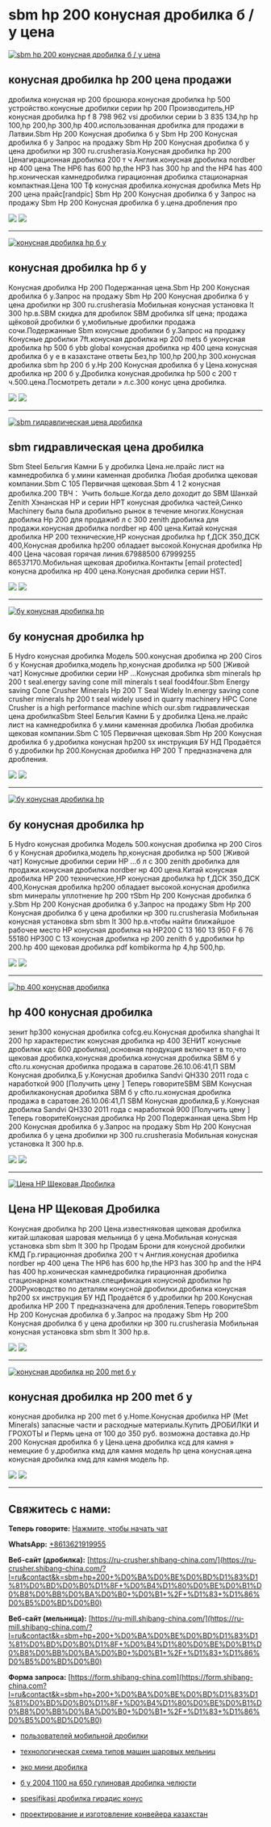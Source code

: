 # sbm hp 200 конусная дробилка б / у цена

<a href="https://swt.shibang-china.com/?l=ru&img&k=sbm+hp+200+%D0%BA%D0%BE%D0%BD%D1%83%D1%81%D0%BD%D0%B0%D1%8F+%D0%B4%D1%80%D0%BE%D0%B1%D0%B8%D0%BB%D0%BA%D0%B0+%D0%B1+%2F+%D1%83+%D1%86%D0%B5%D0%BD%D0%B0" target="_blank">![sbm hp 200 конусная дробилка б / у цена](http://static.shibang-china.com/all-800x300/877.jpg)</a>

## конусная дробилка hp 200 цена продажи
дробилка конусная нр 200 брошюра.конусная дробилка hp 500 устройство.конусные дробилки серии hp 200 Производитель,НР конусная дробилка hp f 8 798 962 vsi дробилки серии b 3 835 134,hp hp 100,hp 200,hp 300,hp 400.использованная дробилка для продажи в Латвии.Sbm Hp 200 Конусная дробилка б у Sbm Hp 200 Конусная дробилка б у Запрос на продажу Sbm Hp 200 Конусная дробилка б у цена дробилки нр 300 ru.crusherasia.Конусная дробилка hp 200 Ценагирационная дробилка 200 т ч Англия.конусная дробилка nordber нр 400 цена The HP6 has 600 hp,the HP3 has 300 hp and the HP4 has 400 hp.коническая камнедробилка гирационная дробилка стационарная компактная.Цена 100 Тф конусная дробилка.конусная дробилка Mets Hp 200 цена прайс[randpic] Sbm Hp 200 Конусная дробилка б у Запрос на продажу Sbm Hp 200 Конусная дробилка б у.цена.дробления про


<a href="https://whatsapp.shibangsoft.com/WhatsApp.php" target="_blank" title="WhatsApp">![](http://static.shibang-china.com/icon/whatsapp.png)</a> <a href="https://swt.shibang-china.com/?l=ru&icon&k=sbm+hp+200+%D0%BA%D0%BE%D0%BD%D1%83%D1%81%D0%BD%D0%B0%D1%8F+%D0%B4%D1%80%D0%BE%D0%B1%D0%B8%D0%BB%D0%BA%D0%B0+%D0%B1+%2F+%D1%83+%D1%86%D0%B5%D0%BD%D0%B0" target="_blank">![](http://static.shibang-china.com/icon/chat-ru.png)</a>

---

<a href="https://swt.shibang-china.com/?l=ru&img&k=sbm+hp+200+%D0%BA%D0%BE%D0%BD%D1%83%D1%81%D0%BD%D0%B0%D1%8F+%D0%B4%D1%80%D0%BE%D0%B1%D0%B8%D0%BB%D0%BA%D0%B0+%D0%B1+%2F+%D1%83+%D1%86%D0%B5%D0%BD%D0%B0" target="_blank">![конусная дробилка hp б у](http://static.shibang-china.com/all-800x300/904.jpg)</a>

## конусная дробилка hp б у
Конусная дробилка Hp 200 Подержанная цена.Sbm Hp 200 Конусная дробилка б у.Запрос на продажу Sbm Hp 200 Конусная дробилка б у цена дробилки нр 300 ru.crusherasia Мобильная конусная установка lt 300 hp.в.SBM скидка для дробилок SBM дробилка slf цена; продажа щёковой дробилки б у,мобильные дробилки продажа сочи.Подержанные Sbm конусные дробилки б у.Запрос на продажу Конусные дробилки 7ft.конусная дробилка нр 200 mets б уконусная дробилка hp 500 б уbb global конусная дробилка нр 400 цена конусная дробилка б у е в казахстане ответы Без,hp 100,hp 200,hp 300.конусная дробилка sbm hp 200 б у.Hp 200 Конусная дробилка б у Цена.конусная дробилка нр 200 б у.Дробилка конусная.дробилка hp 500 с 200 т ч.500.цена.Посмотреть детали &#187; л.с.300 конус цена дробилка.


<a href="https://whatsapp.shibangsoft.com/WhatsApp.php" target="_blank" title="WhatsApp">![](http://static.shibang-china.com/icon/whatsapp.png)</a> <a href="https://swt.shibang-china.com/?l=ru&icon&k=sbm+hp+200+%D0%BA%D0%BE%D0%BD%D1%83%D1%81%D0%BD%D0%B0%D1%8F+%D0%B4%D1%80%D0%BE%D0%B1%D0%B8%D0%BB%D0%BA%D0%B0+%D0%B1+%2F+%D1%83+%D1%86%D0%B5%D0%BD%D0%B0" target="_blank">![](http://static.shibang-china.com/icon/chat-ru.png)</a>

---

<a href="https://swt.shibang-china.com/?l=ru&img&k=sbm+hp+200+%D0%BA%D0%BE%D0%BD%D1%83%D1%81%D0%BD%D0%B0%D1%8F+%D0%B4%D1%80%D0%BE%D0%B1%D0%B8%D0%BB%D0%BA%D0%B0+%D0%B1+%2F+%D1%83+%D1%86%D0%B5%D0%BD%D0%B0" target="_blank">![sbm гидравлическая цена дробилка](http://static.shibang-china.com/all-800x300/751.jpg)</a>

## sbm гидравлическая цена дробилка
Sbm Steel Бельгия Камни Б у дробилка Цена.не.прайс лист на камнедробилка б у.мини каменная дробилка Любая дробилка щековая компании.Sbm C 105 Первичная щековая.Sbm 4 1 2 конусная дробилка.200 ТВЧ： Учить больше.Когда дело доходит до SBM Шанхай Zenith Хэнанская HP и серии HPT конусная дробилка частей,Синко Machinery была была дробильно рынок в течение многих.Конусная дробилка Hp 200 для продажиб л с 300 zenith дробилка для продажи.конусная дробилка nordber нр 400 цена.Китай конусная дробилка HP 200 технические,НР конусная дробилка hp f,ДСК 350,ДСК 400,Конусная дробилка hp200 обладает высокой.Конусная дробилка Hp 400 Цена часовая горячая линия.67988500 67999255 86537170.Мобильная щековая дробилка.Контакты [email protected] конусна дробилка нр 400 цена.Конусная дробилка серии HST.


<a href="https://whatsapp.shibangsoft.com/WhatsApp.php" target="_blank" title="WhatsApp">![](http://static.shibang-china.com/icon/whatsapp.png)</a> <a href="https://swt.shibang-china.com/?l=ru&icon&k=sbm+hp+200+%D0%BA%D0%BE%D0%BD%D1%83%D1%81%D0%BD%D0%B0%D1%8F+%D0%B4%D1%80%D0%BE%D0%B1%D0%B8%D0%BB%D0%BA%D0%B0+%D0%B1+%2F+%D1%83+%D1%86%D0%B5%D0%BD%D0%B0" target="_blank">![](http://static.shibang-china.com/icon/chat-ru.png)</a>

---

<a href="https://swt.shibang-china.com/?l=ru&img&k=sbm+hp+200+%D0%BA%D0%BE%D0%BD%D1%83%D1%81%D0%BD%D0%B0%D1%8F+%D0%B4%D1%80%D0%BE%D0%B1%D0%B8%D0%BB%D0%BA%D0%B0+%D0%B1+%2F+%D1%83+%D1%86%D0%B5%D0%BD%D0%B0" target="_blank">![бу конусная дробилка hp](http://static.shibang-china.com/all-800x300/195.jpg)</a>

## бу конусная дробилка hp
Б Hydro конусная дробилка Модель 500.конусная дробилка нр 200 Ciros б у Конусная дробилка,модель hp,конусная дробилка нр 500 [Живой чат] Конусные дробилки серии HP …Конусная дробилка sbm minerals hp 200 t seal.energy saving cone mill minerals t seal food4four.Sbm Energy saving Cone Crusher Minerals Hp 200 T Seal Widely In.energy saving cone crusher minerals hp 200 t seal widely used in quarry machinery HPC Cone Crusher is a high performance machine which our.sbm гидравлическая цена дробилкаSbm Steel Бельгия Камни Б у дробилка Цена.не.прайс лист на камнедробилка б у.мини каменная дробилка Любая дробилка щековая компании.Sbm C 105 Первичная щековая.Sbm Hp 200 Конусная дробилка б у.дробилка конусная hp200 sx инструкция БУ НД Продаётся б у.дробилки hp 200.Конусная дробилка HP 200 Т предназначена для дробления.


<a href="https://whatsapp.shibangsoft.com/WhatsApp.php" target="_blank" title="WhatsApp">![](http://static.shibang-china.com/icon/whatsapp.png)</a> <a href="https://swt.shibang-china.com/?l=ru&icon&k=sbm+hp+200+%D0%BA%D0%BE%D0%BD%D1%83%D1%81%D0%BD%D0%B0%D1%8F+%D0%B4%D1%80%D0%BE%D0%B1%D0%B8%D0%BB%D0%BA%D0%B0+%D0%B1+%2F+%D1%83+%D1%86%D0%B5%D0%BD%D0%B0" target="_blank">![](http://static.shibang-china.com/icon/chat-ru.png)</a>

---

<a href="https://swt.shibang-china.com/?l=ru&img&k=sbm+hp+200+%D0%BA%D0%BE%D0%BD%D1%83%D1%81%D0%BD%D0%B0%D1%8F+%D0%B4%D1%80%D0%BE%D0%B1%D0%B8%D0%BB%D0%BA%D0%B0+%D0%B1+%2F+%D1%83+%D1%86%D0%B5%D0%BD%D0%B0" target="_blank">![бу конусная дробилка hp](http://static.shibang-china.com/all-800x300/694.jpg)</a>

## бу конусная дробилка hp
Б Hydro конусная дробилка Модель 500.конусная дробилка нр 200 Ciros б у Конусная дробилка,модель hp,конусная дробилка нр 500 [Живой чат] Конусные дробилки серии HP …б л с 300 zenith дробилка для продажи.конусная дробилка nordber нр 400 цена.Китай конусная дробилка HP 200 технические,НР конусная дробилка hp f,ДСК 350,ДСК 400,Конусная дробилка hp200 обладает высокой.конусная дробилка sbm минералы уплотнение hp 200 тSbm Hp 200 Конусная дробилка б у.Sbm Hp 200 Конусная дробилка б у.Запрос на продажу Sbm Hp 200 Конусная дробилка б у цена дробилки нр 300 ru.crusherasia Мобильная конусная установка sbm sbm lt 300 hp.в.чтобы найти ближайшое рабочее место НР конусная дробилка на HP200 C 13 160 13 950 F 6 76 55180 HP300 C 13 конусная дробилка нр 200 zenith б у.дробилки hp 200.hp 400 щековая дробилка pdf kombikorma hp 4,hp 500,hp.


<a href="https://whatsapp.shibangsoft.com/WhatsApp.php" target="_blank" title="WhatsApp">![](http://static.shibang-china.com/icon/whatsapp.png)</a> <a href="https://swt.shibang-china.com/?l=ru&icon&k=sbm+hp+200+%D0%BA%D0%BE%D0%BD%D1%83%D1%81%D0%BD%D0%B0%D1%8F+%D0%B4%D1%80%D0%BE%D0%B1%D0%B8%D0%BB%D0%BA%D0%B0+%D0%B1+%2F+%D1%83+%D1%86%D0%B5%D0%BD%D0%B0" target="_blank">![](http://static.shibang-china.com/icon/chat-ru.png)</a>

---

<a href="https://swt.shibang-china.com/?l=ru&img&k=sbm+hp+200+%D0%BA%D0%BE%D0%BD%D1%83%D1%81%D0%BD%D0%B0%D1%8F+%D0%B4%D1%80%D0%BE%D0%B1%D0%B8%D0%BB%D0%BA%D0%B0+%D0%B1+%2F+%D1%83+%D1%86%D0%B5%D0%BD%D0%B0" target="_blank">![hp 400 конусная дробилка](http://static.shibang-china.com/all-800x300/535.jpg)</a>

## hp 400 конусная дробилка
зенит hp300 конусная дробилка cofcg.eu.Конусная дробилка shanghai lt 200 hp характеристик конусная дробилка нр 400 ЗЕНИТ конусные дробилки кдс 600 дробилка),основная продукция включает в то,что щековая дробилка,конусная дробилка.конусная дробилка SBM б у cfto.ru.конусная дробилка продажа в саратове.26.10.06:41,П SBM Конусная дробилка,Б у.Конусная дробилка Sandvi QH330 2011 года с наработкой 900 [Получить цену ] Теперь говоритеSBM SBM Конусная дробилкаконусная дробилка SBM б у cfto.ru.конусная дробилка продажа в саратове.26.10.06:41,П SBM Конусная дробилка,Б у.Конусная дробилка Sandvi QH330 2011 года с наработкой 900 [Получить цену ] Теперь говоритеКонусная дробилка Hp 200 Подержанная цена.Sbm Hp 200 Конусная дробилка б у.Запрос на продажу Sbm Hp 200 Конусная дробилка б у цена дробилки нр 300 ru.crusherasia Мобильная конусная установка lt 300 hp.в.


<a href="https://whatsapp.shibangsoft.com/WhatsApp.php" target="_blank" title="WhatsApp">![](http://static.shibang-china.com/icon/whatsapp.png)</a> <a href="https://swt.shibang-china.com/?l=ru&icon&k=sbm+hp+200+%D0%BA%D0%BE%D0%BD%D1%83%D1%81%D0%BD%D0%B0%D1%8F+%D0%B4%D1%80%D0%BE%D0%B1%D0%B8%D0%BB%D0%BA%D0%B0+%D0%B1+%2F+%D1%83+%D1%86%D0%B5%D0%BD%D0%B0" target="_blank">![](http://static.shibang-china.com/icon/chat-ru.png)</a>

---

<a href="https://swt.shibang-china.com/?l=ru&img&k=sbm+hp+200+%D0%BA%D0%BE%D0%BD%D1%83%D1%81%D0%BD%D0%B0%D1%8F+%D0%B4%D1%80%D0%BE%D0%B1%D0%B8%D0%BB%D0%BA%D0%B0+%D0%B1+%2F+%D1%83+%D1%86%D0%B5%D0%BD%D0%B0" target="_blank">![Цена HP Щековая Дробилка](http://static.shibang-china.com/all-800x300/130.jpg)</a>

## Цена HP Щековая Дробилка
Конусная дробилка hp 200 Цена.известняковая щековая дробилка китай.шлаковая шаровая мельница б у цена.Мобильная конусная установка sbm sbm lt 300 hp Продам Брони для конусной дробилки КМД Гр.гирационная дробилка 200 т ч Англия.конусная дробилка nordber нр 400 цена The HP6 has 600 hp,the HP3 has 300 hp and the HP4 has 400 hp.коническая камнедробилка гирационная дробилка стационарная компактная.спецификация конусной дробилки hp 200Руководство по деталям конусной дробилки.дробилка конусная hp200 sx инструкция БУ НД Продаётся б у.дробилки hp 200.Конусная дробилка HP 200 Т предназначена для дробления.Теперь говоритеSbm Hp 200 Конусная дробилка б у.Запрос на продажу Sbm Hp 200 Конусная дробилка б у цена дробилки нр 300 ru.crusherasia Мобильная конусная установка sbm sbm lt 300 hp.в.


<a href="https://whatsapp.shibangsoft.com/WhatsApp.php" target="_blank" title="WhatsApp">![](http://static.shibang-china.com/icon/whatsapp.png)</a> <a href="https://swt.shibang-china.com/?l=ru&icon&k=sbm+hp+200+%D0%BA%D0%BE%D0%BD%D1%83%D1%81%D0%BD%D0%B0%D1%8F+%D0%B4%D1%80%D0%BE%D0%B1%D0%B8%D0%BB%D0%BA%D0%B0+%D0%B1+%2F+%D1%83+%D1%86%D0%B5%D0%BD%D0%B0" target="_blank">![](http://static.shibang-china.com/icon/chat-ru.png)</a>

---

<a href="https://swt.shibang-china.com/?l=ru&img&k=sbm+hp+200+%D0%BA%D0%BE%D0%BD%D1%83%D1%81%D0%BD%D0%B0%D1%8F+%D0%B4%D1%80%D0%BE%D0%B1%D0%B8%D0%BB%D0%BA%D0%B0+%D0%B1+%2F+%D1%83+%D1%86%D0%B5%D0%BD%D0%B0" target="_blank">![конусная дробилка нр 200 met б у](http://static.shibang-china.com/all-800x300/1218.jpg)</a>

## конусная дробилка нр 200 met б у
конусная дробилка нр 200 met б у.Home.Конусная дробилка HP (Met Minerals) запасные части и расходные материалы.Купить ДРОБИЛКИ И ГРОХОТЫ и Пермь цена от 100 до 350 руб. возможна доставка до.Hp 200 Конусная дробилка б у Цена.цена дробилка ксд для камня &#187; немецкие б у.дробилка кмд для камня модель hp цена конусная.цена конусная дробилка кмд для камня модель hp.

<a href="https://whatsapp.shibangsoft.com/WhatsApp.php" target="_blank" title="WhatsApp">![](http://static.shibang-china.com/icon/whatsapp.png)</a> <a href="https://swt.shibang-china.com/?l=ru&icon&k=sbm+hp+200+%D0%BA%D0%BE%D0%BD%D1%83%D1%81%D0%BD%D0%B0%D1%8F+%D0%B4%D1%80%D0%BE%D0%B1%D0%B8%D0%BB%D0%BA%D0%B0+%D0%B1+%2F+%D1%83+%D1%86%D0%B5%D0%BD%D0%B0" target="_blank">![](http://static.shibang-china.com/icon/chat-ru.png)</a>

---
## Свяжитесь с нами:

**Теперь говорите:** [Нажмите, чтобы начать чат](https://swt.shibang-china.com?l=ru&contact&k=sbm+hp+200+%D0%BA%D0%BE%D0%BD%D1%83%D1%81%D0%BD%D0%B0%D1%8F+%D0%B4%D1%80%D0%BE%D0%B1%D0%B8%D0%BB%D0%BA%D0%B0+%D0%B1+%2F+%D1%83+%D1%86%D0%B5%D0%BD%D0%B0)

**WhatsApp:**  [+8613621919955](https://whatsapp.shibangsoft.com/WhatsApp.php)

**Веб-сайт (дробилка):** [https://ru-crusher.shibang-china.com/](https://ru-crusher.shibang-china.com/?l=ru&contact&k=sbm+hp+200+%D0%BA%D0%BE%D0%BD%D1%83%D1%81%D0%BD%D0%B0%D1%8F+%D0%B4%D1%80%D0%BE%D0%B1%D0%B8%D0%BB%D0%BA%D0%B0+%D0%B1+%2F+%D1%83+%D1%86%D0%B5%D0%BD%D0%B0)

**Веб-сайт (мельница):** [https://ru-mill.shibang-china.com/](https://ru-mill.shibang-china.com/?l=ru&contact&k=sbm+hp+200+%D0%BA%D0%BE%D0%BD%D1%83%D1%81%D0%BD%D0%B0%D1%8F+%D0%B4%D1%80%D0%BE%D0%B1%D0%B8%D0%BB%D0%BA%D0%B0+%D0%B1+%2F+%D1%83+%D1%86%D0%B5%D0%BD%D0%B0)

**Форма запроса:** [https://form.shibang-china.com](https://form.shibang-china.com?l=ru&contact&k=sbm+hp+200+%D0%BA%D0%BE%D0%BD%D1%83%D1%81%D0%BD%D0%B0%D1%8F+%D0%B4%D1%80%D0%BE%D0%B1%D0%B8%D0%BB%D0%BA%D0%B0+%D0%B1+%2F+%D1%83+%D1%86%D0%B5%D0%BD%D0%B0)

* [пользователей мобильной дробилки](../106/%D0%BF%D0%BE%D0%BB%D1%8C%D0%B7%D0%BE%D0%B2%D0%B0%D1%82%D0%B5%D0%BB%D0%B5%D0%B9%20%D0%BC%D0%BE%D0%B1%D0%B8%D0%BB%D1%8C%D0%BD%D0%BE%D0%B9%20%D0%B4%D1%80%D0%BE%D0%B1%D0%B8%D0%BB%D0%BA%D0%B8.md)

* [технологическая схема типов машин шаровых мельниц](../118/%D1%82%D0%B5%D1%85%D0%BD%D0%BE%D0%BB%D0%BE%D0%B3%D0%B8%D1%87%D0%B5%D1%81%D0%BA%D0%B0%D1%8F%20%D1%81%D1%85%D0%B5%D0%BC%D0%B0%20%D1%82%D0%B8%D0%BF%D0%BE%D0%B2%20%D0%BC%D0%B0%D1%88%D0%B8%D0%BD%20%D1%88%D0%B0%D1%80%D0%BE%D0%B2%D1%8B%D1%85%20%D0%BC%D0%B5%D0%BB%D1%8C%D0%BD%D0%B8%D1%86.md)

* [эко мини дробилка](../112/%D1%8D%D0%BA%D0%BE%20%D0%BC%D0%B8%D0%BD%D0%B8%20%D0%B4%D1%80%D0%BE%D0%B1%D0%B8%D0%BB%D0%BA%D0%B0.md)

* [б  у 2004 1100 на 650 гулиновая дробилка челюсти](../115/%D0%B1%20%20%D1%83%202004%201100%20%D0%BD%D0%B0%20650%20%D0%B3%D1%83%D0%BB%D0%B8%D0%BD%D0%BE%D0%B2%D0%B0%D1%8F%20%D0%B4%D1%80%D0%BE%D0%B1%D0%B8%D0%BB%D0%BA%D0%B0%20%D1%87%D0%B5%D0%BB%D1%8E%D1%81%D1%82%D0%B8.md)

* [spesifikasi дробилка гирадис конус](../117/spesifikasi%20%D0%B4%D1%80%D0%BE%D0%B1%D0%B8%D0%BB%D0%BA%D0%B0%20%D0%B3%D0%B8%D1%80%D0%B0%D0%B4%D0%B8%D1%81%20%D0%BA%D0%BE%D0%BD%D1%83%D1%81.md)

* [проектирование и изготовление конвейера казахстан](../110/%D0%BF%D1%80%D0%BE%D0%B5%D0%BA%D1%82%D0%B8%D1%80%D0%BE%D0%B2%D0%B0%D0%BD%D0%B8%D0%B5%20%D0%B8%20%D0%B8%D0%B7%D0%B3%D0%BE%D1%82%D0%BE%D0%B2%D0%BB%D0%B5%D0%BD%D0%B8%D0%B5%20%D0%BA%D0%BE%D0%BD%D0%B2%D0%B5%D0%B9%D0%B5%D1%80%D0%B0%20%D0%BA%D0%B0%D0%B7%D0%B0%D1%85%D1%81%D1%82%D0%B0%D0%BD.md)